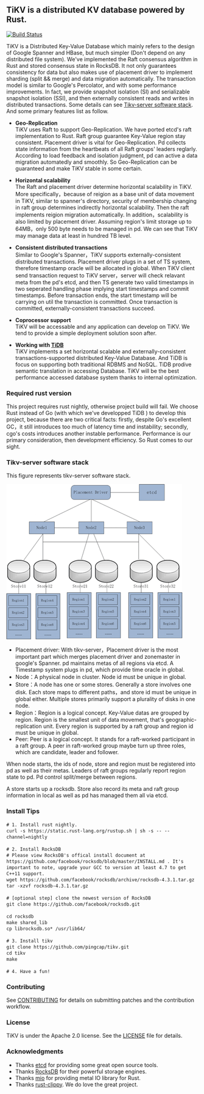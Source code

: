 ## TiKV is a distributed KV database powered by Rust.


[![Build Status](https://travis-ci.org/pingcap/tikv.svg?branch=master)](https://travis-ci.org/pingcap/tikv)


TiKV is a Distributed Key-Value Database which mainly refers to the design of Google Spanner and HBase, but much simpler (Don't depend on any distributed file system). We've implemented the Raft consensus algorithm in Rust and stored consensus state in RocksDB. It not only guarantees consistency for data but also makes use of placement driver to implement sharding (split && merge) and data migration automatically. The transaction model is similar to Google's Percolator, and with some performance improvements. In fact, we provide snapshot isolation (SI) and serializable snapshot isolation (SSI), and then externally consistent reads and writes in distributed transactions. Some details can see [Tikv-server software stack](#Tikv-server-software-stack). And some primary features list as follow.

- __Geo-Replication__  
TiKV uses Raft to support Geo-Replication. We have ported etcd's raft implementation to Rust. Raft group guarantee Key-Value region stay consistent. Placement driver is vital for Geo-Replication. Pd collects state information from the heartbeats of all Raft groups' leaders reglarly. According to load feedback and isolation judgment, pd can active a data migration automatedly and smoothly. So Geo-Replication can be guaranteed and make TiKV stable in some certain. 

- __Horizontal scalability__  
The Raft and placement driver determine horizontal scalability in TiKV. More specifically，because of reigion as a base unit of data movement in TiKV, similar to spanner's directory, security of membership changing in raft group determines indirectly horizontal scalability. Then the raft implements reigion migration automatically. In addition，scalability is also limited by placement driver. Assuming region's limit storage up to 64MB，only 500 byte needs to be managed in pd. We can see that TiKV may manage data at least in hundred TB level.

- __Consistent distributed transactions__  
Similar to Google's Spanner，TiKV supports externally-consistent distributed transactions. Placement driver plugs in a set of TS system, therefore timestamp oracle will be allocated in global. When TiKV client send transaction request to TiKV server，server will check relavant meta from the pd's etcd, and then TS generate two valid timestamps in two seperated handling phase implying start timestamps and commit timestamps. Before transaction ends, the start timestamp will be carrying on util the transaction is committed. Once transaction is committed, externally-consistent transactions succeed.

- __Coprocessor support__  
TiKV will be accessable and any application can develop on TiKV. We tend to provide a simple deployment solution soon after.

- __Working with [TiDB](https://github.com/pingcap/tidb)__  
TiKV implements a set horizontal scalable and externally-consistent  transactions-supported distributed Key-Value Database. And TiDB is focus on supporting both traditional RDBMS and NoSQL. TiDB prodive semantic translation in accessing Database. TiKV will be the best performance accessed database system thanks to internal optimization.

### Required rust version

This project requires rust nightly, otherwise project build will fail. We choose Rust instead of Go (with which we've developped TiDB ) to develop this project, because there are two critical facts: firstly, despite Go's excellent GC，it still introduces too much of latency time and instability; secondly, cgo's costs introduces another instable performance. Performance is our primary consideration, then development efficiency. So Rust comes to our sight. 

### Tikv-server software stack
This figure represents tikv-server software stack. 

![image](images/tikv_stack.png)

- Placement driver: With tikv-server，Placement driver is the most important part which merges placement driver and zonemaster in google's Spanner. pd maintains metas of all regions via etcd. A Timestamp system plugs in pd, which provide time oracle in global.
- Node：A physical node in cluster. Node id must be unique in global.
- Store：A node has one or some stores. Generally a store involves one disk. Each store maps to different paths，and store id must be unique in global either. Multiple stores primarily support a plurality of disks in one node.
- Region：Region is a logical concept. Key-Value datas are grouped by region. Region is the smallest unit of data movement, that's  geographic-replication unit. Every region is supported by a raft group and region id must be unique in global. 
- Peer: Peer is a logical concept. It stands for a raft-worked participant in a raft group. A peer in raft-worked group maybe turn up three roles, which are candidate, leader and follower.

When node starts, the ids of node, store and region must be registered into pd as well as their metas. Leaders of raft groups regularly report region state to pd. Pd control split/merge between regions.

A store starts up a rocksdb. Store also record its meta and raft group information in local as well as pd has managed them all via etcd. 

### Install Tips

```
# 1. Install rust nightly.
curl -s https://static.rust-lang.org/rustup.sh | sh -s -- --channel=nightly

# 2. Install RocksDB
# Please view RocksDB's offical install document at https://github.com/facebook/rocksdb/blob/master/INSTALL.md . It's important to note, upgrade your GCC to version at least 4.7 to get C++11 support.
wget https://github.com/facebook/rocksdb/archive/rocksdb-4.3.1.tar.gz
tar -xzvf rocksdb-4.3.1.tar.gz

# [optional step] clone the newest version of RocksDB
git clone https://github.com/facebook/rocksdb.git

cd rocksdb
make shared_lib
cp librocksdb.so* /usr/lib64/

# 3. Install tikv 
git clone https://github.com/pingcap/tikv.git
cd tikv
make

# 4. Have a fun!
```

### Contributing

See [CONTRIBUTING](./CONTRIBUTING.md) for details on submitting patches and the contribution workflow.

### License

TiKV is under the Apache 2.0 license. See the [LICENSE](./LICENSE) file for details.

### Acknowledgments
- Thanks [etcd](https://github.com/coreos/etcd) for providing some great open source tools.
- Thanks [RocksDB](https://github.com/facebook/rocksdb) for their powerful storage engines.
- Thanks [mio](https://github.com/carllerche/mio) for providing metal IO library for Rust.
- Thanks [rust-clippy](https://github.com/Manishearth/rust-clippy). We do love the great project. 
